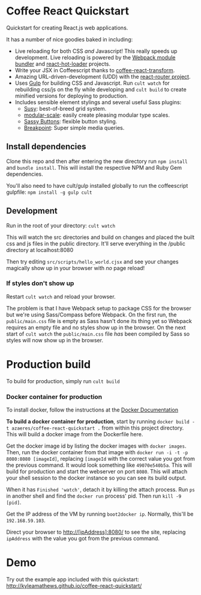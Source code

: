Coffee React Quickstart
=======================

Quickstart for creating React.js web applications.

It has a number of nice goodies baked in including:

* Live reloading for both CSS *and* Javascript! This really speeds up development. Live reloading is powered by the [Webpack module bundler](http://webpack.github.io/) and [react-hot-loader](https://github.com/gaearon/react-hot-loader) projects.
* Write your JSX in Coffeescript thanks to [coffee-react-transform](https://github.com/jsdf/coffee-react-transform).
* Amazing URL-driven-development (UDD) with the [react-router project](https://github.com/rackt/react-router).
* Uses [Gulp](http://gulpjs.com/) for building CSS and Javascript. Run `cult watch` for rebuilding css/js on the fly while developing and `cult build` to create minified versions for deploying to production.
* Includes sensible element stylings and several useful Sass plugins:
  * <a href="http://susy.oddbird.net/">Susy</a>: best-of-breed grid system.
  * <a href="https://github.com/Team-Sass/modular-scale">modular-scale</a>: easily create pleasing modular type scales.
  * <a href="https://github.com/jhardy/Sassy-Buttons">Sassy Buttons</a>: flexible button styling.
  * <a href="http://breakpoint-sass.com/">Breakpoint</a>: Super simple media queries.

## Install dependencies

Clone this repo and then after entering the new directory run `npm install` and `bundle install`. This will install the respective NPM and Ruby Gem dependencies.

You'll also need to have cult/gulp installed globally to run the coffeescript gulpfile: `npm install -g gulp cult`

## Development
Run in the root of your directory: `cult watch`

This will watch the src directories and build on changes and placed the built css and js files in the public directory. It'll serve everything in the /public directory at localhost:8080

Then try editing `src/scripts/hello_world.cjsx` and see your changes magically show up in your browser with *no* page reload!

### If styles don't show up
Restart `cult watch` and reload your browser.

The problem is that I have Webpack setup to package CSS for the browser but we're using Sass/Compass before Webpack. On the first run, the `public/main.css` file is empty as Sass hasn't done its thing yet so Webpack requires an empty file and no styles show up in the browser. On the next start of `cult watch` the `public/main.css` file *has* been compiled by Sass so styles will now show up in the browser.

# Production build
To build for production, simply run `cult build`

### Docker container for production
To install docker, follow the instructions at the <a href="http://docs.docker.com/installation/#installation">Docker Documentation</a>

**To build a docker container for production**, start by running `docker build -t azaeres/coffee-react-quickstart .` from within this project directory. This will build a docker image from the Dockerfile here. 

Get the docker image id by listing the docker images with `docker images`. Then, run the docker container from that image with `docker run -i -t -p 8080:8080 [imageId]`, replacing `[imageId` with the correct value you got from the previous command. It would look something like `49070e540b5a`. This will build for production and start the webserver on port `8080`. This will attach your shell session to the docker instance so you can see its build output. 

When it has `Finished 'watch'`, detach it by killing the attach process. Run `ps` in another shell and find the `docker run` process' pid. Then run `kill -9 [pid]`.

Get the IP address of the VM by running `boot2docker ip`. Normally, this'll be `192.168.59.103`.

Direct your browser to <a href="http://192.168.59.103:8080/">http://[ipAddress]:8080/</a> to see the site, replacing `ipAddress` with the value you got from the previous command.

# Demo
Try out the example app included with this quickstart: http://kyleamathews.github.io/coffee-react-quickstart/



